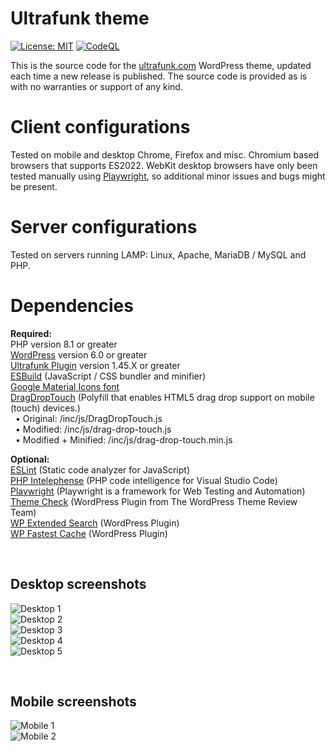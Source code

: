 # **Ultrafunk theme**

[![License: MIT](https://img.shields.io/badge/License-MIT-yellow.svg)](https://opensource.org/licenses/MIT)
[![CodeQL](https://github.com/ultrafunk/ultrafunk-theme/workflows/CodeQL/badge.svg)](https://github.com/ultrafunk/ultrafunk-theme/actions/workflows/codeql-analysis.yml)

This is the source code for the [ultrafunk.com](https://ultrafunk.com) WordPress theme, updated each time a new release is published.
The source code is provided as is with no warranties or support of any kind.

# Client configurations
Tested on mobile and desktop Chrome, Firefox and misc. Chromium based browsers that supports ES2022.
WebKit desktop browsers have only been tested manually using [Playwright](https://github.com/microsoft/playwright),
so additional minor issues and bugs might be present.

# Server configurations
Tested on servers running LAMP: Linux, Apache, MariaDB / MySQL and PHP.

# Dependencies  
**Required:**  
PHP version 8.1 or greater  
[WordPress](https://wordpress.org/download/) version 6.0 or greater  
[Ultrafunk Plugin](https://github.com/ultrafunk/ultrafunk-plugin/) version 1.45.X or greater  
[ESBuild](https://github.com/evanw/esbuild/) (JavaScript / CSS bundler and minifier)  
[Google Material Icons font](https://google.github.io/material-design-icons/#icon-font-for-the-web)  
[DragDropTouch](https://github.com/Bernardo-Castilho/dragdroptouch) (Polyfill that enables HTML5 drag drop support on mobile (touch) devices.)  
  • Original: /inc/js/DragDropTouch.js  
  • Modified: /inc/js/drag-drop-touch.js  
  • Modified + Minified: /inc/js/drag-drop-touch.min.js  

**Optional:**  
[ESLint](https://eslint.org/) (Static code analyzer for JavaScript)  
[PHP Intelephense](https://intelephense.com/) (PHP code intelligence for Visual Studio Code)  
[Playwright](https://github.com/microsoft/playwright/) (Playwright is a framework for Web Testing and Automation)  
[Theme Check](https://wordpress.org/plugins/theme-check/) (WordPress Plugin from The WordPress Theme Review Team)  
[WP Extended Search](https://wordpress.org/plugins/wp-extended-search/) (WordPress Plugin)  
[WP Fastest Cache](https://wordpress.org/plugins/wp-fastest-cache/) (WordPress Plugin)  

$~$
## **Desktop screenshots**  
![Desktop 1](https://ultrafunk.com/wp-content/uploads/screenshots/desktop_1-45_10.png)  
![Desktop 2](https://ultrafunk.com/wp-content/uploads/screenshots/desktop_1-45_11.png)  
![Desktop 3](https://ultrafunk.com/wp-content/uploads/screenshots/desktop_1-45_12.png)  
![Desktop 4](https://ultrafunk.com/wp-content/uploads/screenshots/desktop_1-45_13.png)  
![Desktop 5](https://ultrafunk.com/wp-content/uploads/screenshots/desktop_1-45_14.png)  

$~$
## **Mobile screenshots**  
![Mobile 1](https://ultrafunk.com/wp-content/uploads/screenshots/mobile_1-45_01.png)  
![Mobile 2](https://ultrafunk.com/wp-content/uploads/screenshots/mobile_1-45_02.png)  
